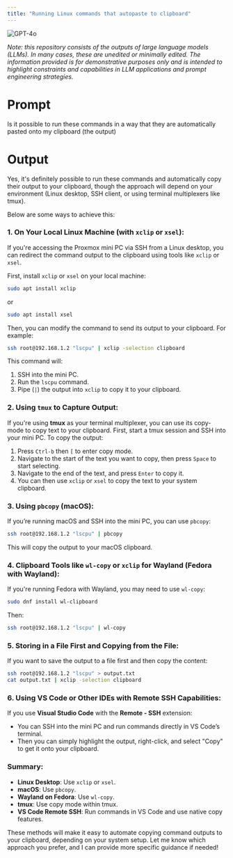 ```yaml
---
title: "Running Linux commands that autopaste to clipboard"
---
```

![GPT-4o](https://img.shields.io/badge/GPT--4o-3333FF?style=for-the-badge&logo=openai&logoColor=white)



*Note: this repository consists of the outputs of large language models (LLMs). In many cases, these are unedited or minimally edited. The information provided is for demonstrative purposes only and is intended to highlight constraints and capabilities in LLM applications and prompt engineering strategies.*


# Prompt

Is it possible to run these commands in a way that they are automatically pasted onto my clipboard (the output)

# Output

Yes, it's definitely possible to run these commands and automatically copy their output to your clipboard, though the approach will depend on your environment (Linux desktop, SSH client, or using terminal multiplexers like tmux).

Below are some ways to achieve this:

### **1. On Your Local Linux Machine (with `xclip` or `xsel`):**
If you're accessing the Proxmox mini PC via SSH from a Linux desktop, you can redirect the command output to the clipboard using tools like `xclip` or `xsel`.

First, install `xclip` or `xsel` on your local machine:
```bash
sudo apt install xclip
```
or
```bash
sudo apt install xsel
```

Then, you can modify the command to send its output to your clipboard. For example:
```bash
ssh root@192.168.1.2 "lscpu" | xclip -selection clipboard
```
This command will:
1. SSH into the mini PC.
2. Run the `lscpu` command.
3. Pipe (`|`) the output into `xclip` to copy it to your clipboard.

### **2. Using `tmux` to Capture Output:**
If you're using **tmux** as your terminal multiplexer, you can use its copy-mode to copy text to your clipboard. First, start a tmux session and SSH into your mini PC. To copy the output:

1. Press `Ctrl-b` then `[` to enter copy mode.
2. Navigate to the start of the text you want to copy, then press `Space` to start selecting.
3. Navigate to the end of the text, and press `Enter` to copy it.
4. You can then use `xclip` or `xsel` to copy the text to your system clipboard.

### **3. Using `pbcopy` (macOS):**
If you’re running macOS and SSH into the mini PC, you can use `pbcopy`:
```bash
ssh root@192.168.1.2 "lscpu" | pbcopy
```
This will copy the output to your macOS clipboard.

### **4. Clipboard Tools like `wl-copy` or `xclip` for Wayland (Fedora with Wayland):**
If you're running Fedora with Wayland, you may need to use `wl-copy`:
```bash
sudo dnf install wl-clipboard
```
Then:
```bash
ssh root@192.168.1.2 "lscpu" | wl-copy
```

### **5. Storing in a File First and Copying from the File:**
If you want to save the output to a file first and then copy the content:
```bash
ssh root@192.168.1.2 "lscpu" > output.txt
cat output.txt | xclip -selection clipboard
```

### **6. Using VS Code or Other IDEs with Remote SSH Capabilities:**
If you use **Visual Studio Code** with the **Remote - SSH** extension:
- You can SSH into the mini PC and run commands directly in VS Code’s terminal.
- Then you can simply highlight the output, right-click, and select "Copy" to get it onto your clipboard.

### **Summary:**
- **Linux Desktop**: Use `xclip` or `xsel`.
- **macOS**: Use `pbcopy`.
- **Wayland on Fedora**: Use `wl-copy`.
- **tmux**: Use copy mode within tmux.
- **VS Code Remote SSH**: Run commands in VS Code and use native copy features.

These methods will make it easy to automate copying command outputs to your clipboard, depending on your system setup. Let me know which approach you prefer, and I can provide more specific guidance if needed!